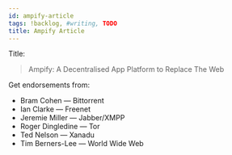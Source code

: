 ```yaml
---
id: ampify-article
tags: !backlog, #writing, TODO
title: Ampify Article
---
```


Title:

> Ampify: A Decentralised App Platform to Replace The Web

Get endorsements from:

* Bram Cohen — Bittorrent
* Ian Clarke — Freenet
* Jeremie Miller — Jabber/XMPP
* Roger Dingledine — Tor
* Ted Nelson — Xanadu
* Tim Berners-Lee — World Wide Web